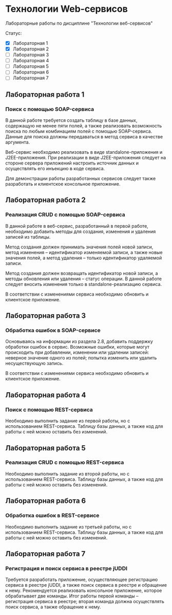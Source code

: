 # Технологии Web-сервисов

Лабораторные работы по дисциплине "Технологии веб-сервисов"

Статус:

- [x] Лабораторная 1
- [x] Лабораторная 2
- [ ] Лабораторная 3
- [ ] Лабораторная 4
- [ ] Лабораторная 5
- [ ] Лабораторная 6
- [ ] Лабораторная 7

## Лабораторная работа 1

### Поиск с помощью SOAP-сервиса

В данной работе требуется создать таблицу в базе данных,
содержащую не менее пяти полей,
а также реализовать возможность поиска по любым комбинациям полей с помощью SOAP-сервиса.
Данные для поиска должны передаваться в метод сервиса в качестве аргумента.

Веб-сервис необходимо реализовать в виде standalone-приложения и J2EE-приложения.
При реализации в виде J2EE-приложения следует на стороне сервера приложений настроить источник данных и осуществлять его
инъекцию в коде сервиса.

Для демонстрации работы разработанных сервисов следует также разработать и клиентское консольное приложение.

## Лабораторная работа 2

### Реализация CRUD с помощью SOAP-сервиса

В данной работе в веб-сервис, разработанный в первой работе, необходимо
добавить методы для создания, изменения и удаления записей из таблицы.

Метод создания должен принимать значения полей новой записи, метод
изменения – идентификатор изменяемой записи, а также новые значения полей, а
метод удаления – только идентификатор удаляемой записи.

Метод создания должен возвращать идентификатор новой записи, а методы
обновления или удаления – статус операции. В данной работе следует вносить
изменения только в standalone-реализацию сервиса.

В соответствии с изменениями сервиса необходимо обновить и клиентское
приложение.

## Лабораторная работа 3

### Обработка ошибок в SOAP-сервисе

Основываясь на информации из раздела 2.8, добавить поддержку обработки
ошибок в сервис. Возможные ошибки, которые могут происходить при
добавлении, изменении или удалении записей: неверное значение одного из полей;
попытка изменить или удалить несуществующую запись.

В соответствии с изменениями сервиса необходимо обновить и клиентское
приложение.

## Лабораторная работа 4

### Поиск с помощью REST-сервиса

Необходимо выполнить задание из первой работы, но с использованием
REST-сервиса. Таблицу базы данных, а также код для работы с ней можно оставить
без изменений.

## Лабораторная работа 5

### Реализация CRUD с помощью REST-сервиса

Необходимо выполнить задание из второй работы, но с использованием
REST-сервиса. Таблицу базы данных, а также код для работы с ней можно оставить
без изменений.

## Лабораторная работа 6

### Обработка ошибок в REST-сервисе

Необходимо выполнить задание из третьей работы, но с использованием
REST-сервиса. Таблицу базы данных, а также код для работы с ней можно оставить
без изменений.

## Лабораторная работа 7

### Регистрация и поиск сервиса в реестре jUDDI

Требуется разработать приложение, осуществляющее регистрацию сервиса
в реестре jUDDI, а также поиск сервиса в реестре и обращение к нему.
Рекомендуется реализовать консольное приложение, которое обрабатывает две
команды. Итог работы первой команды – регистрация сервиса в реестре; вторая
команда должна осуществлять поиск сервиса, а также обращение к нему.